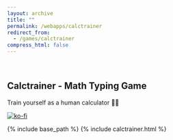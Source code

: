 ```yaml
---
layout: archive
title: ""
permalink: /webapps/calctrainer
redirect_from:
  - /games/calctrainer
compress_html: false
---
```


<br>

## Calctrainer - Math Typing Game

Train yourself as a human calculator
🦾🤖

[![ko-fi](https://ko-fi.com/img/githubbutton_sm.svg)](https://ko-fi.com/N4N0191W6B)

{% include base_path %}
{% include calctrainer.html %}
